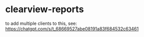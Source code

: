 # clearview-reports


to add multiple clients to this, see: https://chatgpt.com/s/t_68669527abe08191a83f684532c63461
